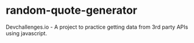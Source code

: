 # random-quote-generator
Devchallenges.io - A project to practice getting data from 3rd party APIs using javascript.
